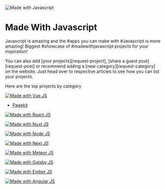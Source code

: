 ![Made with Javascript](https://madewithjavascript.club/Made-With-Javascript-Logo.png)

# Made With Javascript

Javascript is amazing and the #apps you can make with #Javascript is more amazing! Biggest #showcase of #madewithjavascript projects for your inspiration!

You can also add [your projects][request-project], [share a guest post][request-post] or recommend adding a [new category][request-category] on the website. Just head over to respective articles to see how you can list your projects.

Here are the top projects by category

[![Made with Vue JS](https://madewithjavascript.club/_nuxt/uploads/87a3170-640.png)][made-with-vue-js]

- [Pagekit][made-with-vue-js]

[![Made with React JS](https://madewithjavascript.club/_nuxt/uploads/9617878-640.png)][made-with-react-js]

[![Made with Nuxt JS](https://madewithjavascript.club/_nuxt/uploads/c0c3590-640.png)][made-with-nuxt-js]

[![Made with Node JS](https://madewithjavascript.club/_nuxt/uploads/5f07d93-640.png)][made-with-node-js]

[![Made with Next JS](https://madewithjavascript.club/_nuxt/uploads/fe0a7fb-640.png)][made-with-next-js]

[![Made with Meteor JS](https://madewithjavascript.club/_nuxt/uploads/d467356-640.png)][made-with-meteor-js]

[![Made with Gatsby JS](https://madewithjavascript.club/_nuxt/uploads/fd332d2-640.png)][made-with-gatsby-js]

[![Made with Ember JS](https://madewithjavascript.club/_nuxt/uploads/903d166-640.png)][made-with-ember-js]

[![Made with Angular JS](https://madewithjavascript.club/_nuxt/uploads/9fea7ff-640.png)][made-with-angular-js]

[made-with-vue-js]: https://madewithjavascript.club/categories/vue-js "Made with Vue JS"
[made-with-react-js]: https://madewithjavascript.club/categories/react-js "Made with React JS"
[made-with-nuxt-js]: https://madewithjavascript.club/categories/nuxt-js "Made with Nuxt JS"
[made-with-node-js]: https://madewithjavascript.club/categories/node-js "Made with Node JS"
[made-with-next-js]: https://madewithjavascript.club/categories/next-js "Made with Next JS"
[made-with-meteor-js]: https://madewithjavascript.club/categories/meteor-js "Made with Meteor JS"
[made-with-gatsby-js]: https://madewithjavascript.club/categories/gatsby-js "Made with Gatsby JS"
[made-with-ember-js]: https://madewithjavascript.club/categories/ember-js "Made with Ember JS"
[made-with-angular-js]: https://madewithjavascript.club/categories/angular-js "Made with Angular JS"

[pagekit]:[/pagekit-made-with-vue-js-showcase.md]
